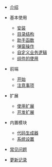 * [介绍](/docs/)
* 基本使用

    * [安装](/docs/base/install.md)
    * [目录结构](/docs/base/dir.md)
    * [助手函数](/docs/base/helper-function.md)
    * [弹窗操作](/docs/base/crud-dialog-action.md)
    * [自定义业务逻辑](/docs/base/crud-diy.md)
    * [组件的使用](/docs/base/base-use.md)
* 前端

    * [开始](/docs/views/begin.md)
    * [注意事项](/docs/views/remind.md)
* 扩展

    * [使用扩展](/docs/extensions/use.md)
    * [开发扩展](/docs/extensions/develop.md)
* 内置模块

    * [代码生成器](/docs/modules/code-generator.md)
    * [系统设置](/docs/modules/settings.md)
* [常见问题](/docs/issue.md)
* [更新记录](/docs/changelog.md)
